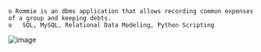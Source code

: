     o Rommie is an dbms application that allows recording common expenses of a group and keeping debts. 
    o	SQL, MySQL, Relational Data Modeling, Python Scripting
![image](https://github.com/user-attachments/assets/138cd0e0-9cce-4e51-80e6-f3be1cf08eb0)
